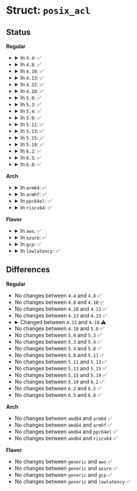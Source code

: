 # Struct: <code>posix_acl</code>

## Status
<b>Regular</b>
<ul>
<li>
<details>
<summary>In <code>4.4</code>: ✅</summary>

```c
struct posix_acl {
    atomic_t a_refcount;
    struct callback_head a_rcu;
    unsigned int a_count;
    struct posix_acl_entry a_entries[0];
};
```
</details>
</li>
<li>
<details>
<summary>In <code>4.8</code>: ✅</summary>

```c
struct posix_acl {
    atomic_t a_refcount;
    struct callback_head a_rcu;
    unsigned int a_count;
    struct posix_acl_entry a_entries[0];
};
```
</details>
</li>
<li>
<details>
<summary>In <code>4.10</code>: ✅</summary>

```c
struct posix_acl {
    atomic_t a_refcount;
    struct callback_head a_rcu;
    unsigned int a_count;
    struct posix_acl_entry a_entries[0];
};
```
</details>
</li>
<li>
<details>
<summary>In <code>4.13</code>: ✅</summary>

```c
struct posix_acl {
    atomic_t a_refcount;
    struct callback_head a_rcu;
    unsigned int a_count;
    struct posix_acl_entry a_entries[0];
};
```
</details>
</li>
<li>
<details>
<summary>In <code>4.15</code>: ✅</summary>

```c
struct posix_acl {
    atomic_t a_refcount;
    struct callback_head a_rcu;
    unsigned int a_count;
    struct posix_acl_entry a_entries[0];
};
```
</details>
</li>
<li>
<details>
<summary>In <code>4.18</code>: ✅</summary>

```c
struct posix_acl {
    refcount_t a_refcount;
    struct callback_head a_rcu;
    unsigned int a_count;
    struct posix_acl_entry a_entries[0];
};
```
</details>
</li>
<li>
<details>
<summary>In <code>5.0</code>: ✅</summary>

```c
struct posix_acl {
    refcount_t a_refcount;
    struct callback_head a_rcu;
    unsigned int a_count;
    struct posix_acl_entry a_entries[0];
};
```
</details>
</li>
<li>
<details>
<summary>In <code>5.3</code>: ✅</summary>

```c
struct posix_acl {
    refcount_t a_refcount;
    struct callback_head a_rcu;
    unsigned int a_count;
    struct posix_acl_entry a_entries[0];
};
```
</details>
</li>
<li>
<details>
<summary>In <code>5.4</code>: ✅</summary>

```c
struct posix_acl {
    refcount_t a_refcount;
    struct callback_head a_rcu;
    unsigned int a_count;
    struct posix_acl_entry a_entries[0];
};
```
</details>
</li>
<li>
<details>
<summary>In <code>5.8</code>: ✅</summary>

```c
struct posix_acl {
    refcount_t a_refcount;
    struct callback_head a_rcu;
    unsigned int a_count;
    struct posix_acl_entry a_entries[0];
};
```
</details>
</li>
<li>
<details>
<summary>In <code>5.11</code>: ✅</summary>

```c
struct posix_acl {
    refcount_t a_refcount;
    struct callback_head a_rcu;
    unsigned int a_count;
    struct posix_acl_entry a_entries[0];
};
```
</details>
</li>
<li>
<details>
<summary>In <code>5.13</code>: ✅</summary>

```c
struct posix_acl {
    refcount_t a_refcount;
    struct callback_head a_rcu;
    unsigned int a_count;
    struct posix_acl_entry a_entries[0];
};
```
</details>
</li>
<li>
<details>
<summary>In <code>5.15</code>: ✅</summary>

```c
struct posix_acl {
    refcount_t a_refcount;
    struct callback_head a_rcu;
    unsigned int a_count;
    struct posix_acl_entry a_entries[0];
};
```
</details>
</li>
<li>
<details>
<summary>In <code>5.19</code>: ✅</summary>

```c
struct posix_acl {
    refcount_t a_refcount;
    struct callback_head a_rcu;
    unsigned int a_count;
    struct posix_acl_entry a_entries[0];
};
```
</details>
</li>
<li>
<details>
<summary>In <code>6.2</code>: ✅</summary>

```c
struct posix_acl {
    refcount_t a_refcount;
    struct callback_head a_rcu;
    unsigned int a_count;
    struct posix_acl_entry a_entries[0];
};
```
</details>
</li>
<li>
<details>
<summary>In <code>6.5</code>: ✅</summary>

```c
struct posix_acl {
    refcount_t a_refcount;
    struct callback_head a_rcu;
    unsigned int a_count;
    struct posix_acl_entry a_entries[0];
};
```
</details>
</li>
<li>
<details>
<summary>In <code>6.8</code>: ✅</summary>

```c
struct posix_acl {
    refcount_t a_refcount;
    struct callback_head a_rcu;
    unsigned int a_count;
    struct posix_acl_entry a_entries[0];
};
```
</details>
</li>
</ul>
<b>Arch</b>
<ul>
<li>
<details>
<summary>In <code>arm64</code>: ✅</summary>

```c
struct posix_acl {
    refcount_t a_refcount;
    struct callback_head a_rcu;
    unsigned int a_count;
    struct posix_acl_entry a_entries[0];
};
```
</details>
</li>
<li>
<details>
<summary>In <code>armhf</code>: ✅</summary>

```c
struct posix_acl {
    refcount_t a_refcount;
    struct callback_head a_rcu;
    unsigned int a_count;
    struct posix_acl_entry a_entries[0];
};
```
</details>
</li>
<li>
<details>
<summary>In <code>ppc64el</code>: ✅</summary>

```c
struct posix_acl {
    refcount_t a_refcount;
    struct callback_head a_rcu;
    unsigned int a_count;
    struct posix_acl_entry a_entries[0];
};
```
</details>
</li>
<li>
<details>
<summary>In <code>riscv64</code>: ✅</summary>

```c
struct posix_acl {
    refcount_t a_refcount;
    struct callback_head a_rcu;
    unsigned int a_count;
    struct posix_acl_entry a_entries[0];
};
```
</details>
</li>
</ul>
<b>Flavor</b>
<ul>
<li>
<details>
<summary>In <code>aws</code>: ✅</summary>

```c
struct posix_acl {
    refcount_t a_refcount;
    struct callback_head a_rcu;
    unsigned int a_count;
    struct posix_acl_entry a_entries[0];
};
```
</details>
</li>
<li>
<details>
<summary>In <code>azure</code>: ✅</summary>

```c
struct posix_acl {
    refcount_t a_refcount;
    struct callback_head a_rcu;
    unsigned int a_count;
    struct posix_acl_entry a_entries[0];
};
```
</details>
</li>
<li>
<details>
<summary>In <code>gcp</code>: ✅</summary>

```c
struct posix_acl {
    refcount_t a_refcount;
    struct callback_head a_rcu;
    unsigned int a_count;
    struct posix_acl_entry a_entries[0];
};
```
</details>
</li>
<li>
<details>
<summary>In <code>lowlatency</code>: ✅</summary>

```c
struct posix_acl {
    refcount_t a_refcount;
    struct callback_head a_rcu;
    unsigned int a_count;
    struct posix_acl_entry a_entries[0];
};
```
</details>
</li>
</ul>

## Differences
<b>Regular</b>
<ul>
<li>
No changes between <code>4.4</code> and <code>4.8</code> ✅
</li>
<li>
No changes between <code>4.8</code> and <code>4.10</code> ✅
</li>
<li>
No changes between <code>4.10</code> and <code>4.13</code> ✅
</li>
<li>
No changes between <code>4.13</code> and <code>4.15</code> ✅
</li>
<li>
<details>
<summary>Changed between <code>4.15</code> and <code>4.18</code> ⚠️</summary>
<ul>
<li>
<b>Field type changed. </b>
<code>atomic_t a_refcount</code> ➡️ <code>refcount_t a_refcount</code>
</li>
</ul>
</details>
</li>
<li>
No changes between <code>4.18</code> and <code>5.0</code> ✅
</li>
<li>
No changes between <code>5.0</code> and <code>5.3</code> ✅
</li>
<li>
No changes between <code>5.3</code> and <code>5.4</code> ✅
</li>
<li>
No changes between <code>5.4</code> and <code>5.8</code> ✅
</li>
<li>
No changes between <code>5.8</code> and <code>5.11</code> ✅
</li>
<li>
No changes between <code>5.11</code> and <code>5.13</code> ✅
</li>
<li>
No changes between <code>5.13</code> and <code>5.15</code> ✅
</li>
<li>
No changes between <code>5.15</code> and <code>5.19</code> ✅
</li>
<li>
No changes between <code>5.19</code> and <code>6.2</code> ✅
</li>
<li>
No changes between <code>6.2</code> and <code>6.5</code> ✅
</li>
<li>
No changes between <code>6.5</code> and <code>6.8</code> ✅
</li>
</ul>
<b>Arch</b>
<ul>
<li>
No changes between <code>amd64</code> and <code>arm64</code> ✅
</li>
<li>
No changes between <code>amd64</code> and <code>armhf</code> ✅
</li>
<li>
No changes between <code>amd64</code> and <code>ppc64el</code> ✅
</li>
<li>
No changes between <code>amd64</code> and <code>riscv64</code> ✅
</li>
</ul>
<b>Flavor</b>
<ul>
<li>
No changes between <code>generic</code> and <code>aws</code> ✅
</li>
<li>
No changes between <code>generic</code> and <code>azure</code> ✅
</li>
<li>
No changes between <code>generic</code> and <code>gcp</code> ✅
</li>
<li>
No changes between <code>generic</code> and <code>lowlatency</code> ✅
</li>
</ul>
